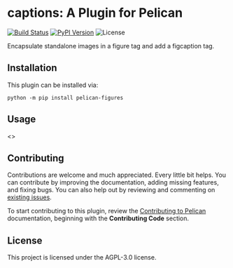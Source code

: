 # captions: A Plugin for Pelican

[![Build Status](https://img.shields.io/github/workflow/status/f-koehler/pelican-figures/build)](https://github.com/f-koehler/pelican-figures/actions)
[![PyPI Version](https://img.shields.io/pypi/v/pelican-figures)](https://pypi.org/project/pelican-figures/)
![License](https://img.shields.io/pypi/l/pelican-figures?color=blue)

Encapsulate standalone images in a figure tag and add a figcaption tag.

## Installation

This plugin can be installed via:

    python -m pip install pelican-figures

## Usage

<<Add plugin details here>>

## Contributing

Contributions are welcome and much appreciated. Every little bit helps. You can contribute by improving the documentation, adding missing features, and fixing bugs. You can also help out by reviewing and commenting on [existing issues][].

To start contributing to this plugin, review the [Contributing to Pelican][] documentation, beginning with the **Contributing Code** section.

[existing issues]: https://github.com/f-koehler/pelican-figures/issues
[contributing to pelican]: https://docs.getpelican.com/en/latest/contribute.html

## License

This project is licensed under the AGPL-3.0 license.
